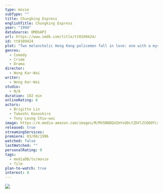 ```yaml
---
type: movie
subType: ""
title: Chungking Express
englishTitle: Chungking Express
year: "1994"
dataSource: OMDbAPI
url: https://www.imdb.com/title/tt0109424/
id: tt0109424
plot: "Two melancholic Hong Kong policemen fall in love: one with a mysterious female underworld figure, the other with a beautiful and ethereal waitress at a late-night restaurant he frequents."
genres:
  - Comedy
  - Crime
  - Drama
director:
  - Wong Kar-Wai
writer:
  - Wong Kar-Wai
studio:
  - N/A
duration: 102 min
onlineRating: 8
actors:
  - Brigitte Lin
  - Takeshi Kaneshiro
  - Tony Leung Chiu-wai
image: https://m.media-amazon.com/images/M/MV5BNDQ4ZmYxODctZDVlZC00OTcxLWJjOGItZjRlMzk4MDA1Yjg1XkEyXkFqcGc@._V1_SX300.jpg
released: true
streamingServices:
premiere: 03/08/1996
watched: false
lastWatched: ""
personalRating: 0
tags:
  - mediaDB/tv/movie
  - film
plan-to-watch: true
interest: 8
---
```

![](https://www.youtube.com/watch?v=OPCug9jyG9k)
